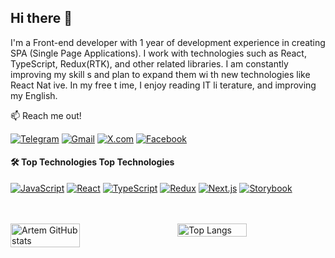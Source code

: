 ## Hi there 👋
I'm a Front-end developer with 1 year of development experience in creating SPA (Single Page Applications).
I work with technologies such as React, TypeScript, Redux(RTK), and other related libraries.
I am  constantly improving my skill s and plan to expand them wi th new technologies like React Nat ive. In my free t ime, I enjoy reading IT li terature, and improving my English.

:mailbox: Reach me out!


[![Telegram](https://img.shields.io/badge/Telegram-26A5E4?style=flat&logo=telegram&logoColor=white)](https://t.me/Rubtsov7)
[![Gmail](https://img.shields.io/badge/Artem%20Rubtsov-D14836?style=flat&logo=gmail&logoColor=white)](mailto:ua.rubtsov.a@gmail.com)
[![X.com](https://img.shields.io/badge/@rubtsov_dev-1DA1F2?style=flat&logo=x&logoColor=white)](https://x.com/@rubtsov_dev)
[![Facebook](https://img.shields.io/badge/Facebook-1877F2?style=flat&logo=facebook&logoColor=white)](https://www.facebook.com/ArtemRubcov)


#### :hammer_and_wrench: Top Technologies  Top Technologies

[![JavaScript](https://img.shields.io/badge/JavaScript-F7DF1E?style=flat&logo=javascript&logoColor=black)](https://developer.mozilla.org/en-US/docs/Web/JavaScript)
[![React](https://img.shields.io/badge/React-61DAFB?style=flat&logo=react&logoColor=white)](https://reactjs.org/)
[![TypeScript](https://img.shields.io/badge/TypeScript-3178C6?style=flat&logo=typescript&logoColor=white)](https://www.typescriptlang.org/)
[![Redux](https://img.shields.io/badge/Redux-764ABC?style=flat&logo=redux&logoColor=white)](https://redux.js.org/)
[![Next.js](https://img.shields.io/badge/Next.js-000000?style=flat&logo=next.js&logoColor=white)](https://nextjs.org/)
[![Storybook](https://img.shields.io/badge/Storybook-FF4785?style=flat&logo=storybook&logoColor=white)](https://storybook.js.org/)

<br/>
<br/>



<div style="display: flex; justify-content: space-between;">
  <img align="left" width="47%" alt="Artem GitHub stats" src="https://github-readme-stats.vercel.app/api?username=ArtemRubtsov&show_icons=true&theme=transparent"/>
  <img align="right" width="47%" alt="Top Langs" src="https://github-readme-stats.vercel.app/api/top-langs/?username=ArtemRubtsov&layout=compact"/>
</div>







<!--
**ArtemRubtsov/ArtemRubtsov** is a ✨ _special_ ✨ repository because its `README.md` (this file) appears on your GitHub profile.

Here are some ideas to get you started:

- 🔭 I’m currently working on ...
- 🌱 I’m currently learning ...
- 👯 I’m looking to collaborate on ...
- 🤔 I’m looking for help with ...
- 💬 Ask me about ...
- 📫 How to reach me: ...
- 😄 Pronouns: ...
- ⚡ Fun fact: ...
-->
